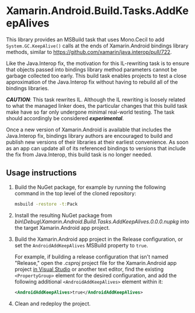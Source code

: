 # Xamarin.Android.Build.Tasks.AddKeepAlives

This library provides an MSBuild task that uses Mono.Cecil to add
`System.GC.KeepAlive()` calls at the ends of Xamarin.Android bindings library
methods, similar to <https://github.com/xamarin/java.interop/pull/722>.

Like the Java.Interop fix, the motivation for this IL-rewriting task is to
ensure that objects passed into bindings library method parameters cannot be
garbage collected too early.  This build task enables projects to test a close
approximation of the Java.Interop fix without having to rebuild all of the
bindings libraries.

_**CAUTION**_: This task rewrites IL.  Although the IL rewriting is loosely
related to what the managed linker does, the particular changes that this build
task make have so far only undergone minimal real-world testing.  The task
should accordingly be considered _**experimental**_.

Once a new version of Xamarin.Android is available that includes the
Java.Interop fix, bindings library authors are encouraged to build and publish
new versions of their libraries at their earliest convenience.  As soon as an
app can update all of its referenced bindings to versions that include the fix
from Java.Interop, this build task is no longer needed.

## Usage instructions

1. Build the NuGet package, for example by running the following command in the
   top level of the cloned repository:

   ```cmd
   msbuild -restore -t:Pack
   ```

2. Install the resulting NuGet package from
   _bin\Debug\Xamarin.Android.Build.Tasks.AddKeepAlives.0.0.0.nupkg_ into the
   target Xamarin.Android app project.

3. Build the Xamarin.Android app project in the Release configuration, or set
   the `AndroidAddKeepAlives` MSBuild property to `true`.

   For example, if building a release configuration that isn't named "Release,"
   open the _.csproj_ project file for the Xamarin.Android app project [in
   Visual Studio][edit-project-files] or another text editor, find the existing
   `<PropertyGroup>` element for the desired configuration, and add the
   following additional `<AndroidAddKeepAlives>` element within it:

   ```xml
   <AndroidAddKeepAlives>true</AndroidAddKeepAlives>
   ```

4. Clean and redeploy the project.

[edit-project-files]: https://docs.microsoft.com/visualstudio/msbuild/visual-studio-integration-msbuild#edit-project-files-in-visual-studio
